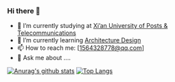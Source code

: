 ### Hi there 👋

<!--
**dongyuanxin/dongyuanxin** is a ✨ _special_ ✨ repository because its `README.md` (this file) appears on your GitHub profile.

Here are some ideas to get you started:

- 🔭 I’m currently working on ...
- 🌱 I’m currently learning ...
- 👯 I’m looking to collaborate on ...
- 🤔 I’m looking for help with ...
- 💬 Ask me about ...
- 📫 How to reach me: ...
- 😄 Pronouns: ...
- ⚡ Fun fact: ...
-->

- 🔭 I’m currently studying at [Xi’an University of Posts & Telecommunications](http://www.xiyou.edu.cn/)
- 🌱 I’m currently learning [Architecture Design](www.upain.icu)
- 📫 How to reach me: [1564328778@qq.com]
- 💬 Ask me about ....

[![Anurag's github stats](https://github-readme-stats.vercel.app/api?username=pengtaoa&show_icons=true&theme=tokyonight)](https://github.com/pengtaoa/github.pengtaoa.io)
[![Top Langs](https://github-readme-stats.vercel.app/api/top-langs/?username=pengtaoa&layout=compact&theme=tokyonight)](https://github.com/pengtaoa/github.pengtaoa.io)

